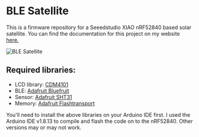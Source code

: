 # BLE Satellite
This is a firmware repository for a Seeedstudio XIAO nRF52840 based solar satellite. You can find the documentation for this project on my website [here.]( https://www.bhoite.com/sculptures/ble-satellite/)

![BLE Satellite](https://github.com/mohitbhoite/ble-satellite/blob/main/ble-satellite.jpg)

## Required libraries:
 - LCD library: [CDM4101](https://www.hexpertsystems.com/LCD/lcd.zip)
 - BLE: [Adafruit Bluefruit](https://github.com/adafruit/Adafruit_BluefruitLE_nRF51)
 - Sensor: [Adafruit SHT31](https://github.com/adafruit/Adafruit_SHT31)
 - Memory: [Adafruit Flashtransport](https://github.com/adafruit/Adafruit_SPIFlash/tree/master)

You'll need to install the above libraries on your Arduino IDE first. I used the Arduino IDE v1.8.13 to compile and flash the code on to the nRF52840. Other versions may or may not work.

